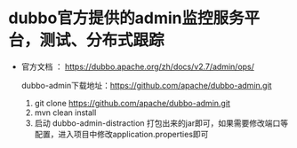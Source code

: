 # dubbo官方提供的admin监控服务平台，测试、分布式跟踪

- 官方文档 ： https://dubbo.apache.org/zh/docs/v2.7/admin/ops/

    dubbo-admin下载地址：https://github.com/apache/dubbo-admin.git
    1. git clone https://github.com/apache/dubbo-admin.git
    2. mvn clean install
    3. 启动 dubbo-admin-distraction 打包出来的jar即可，如果需要修改端口等配置，进入项目中修改application.properties即可

